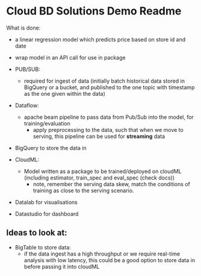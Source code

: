 # Cloud BD Solutions Demo Readme

What is done:

* a linear regression model which predicts price based on store id and date

* wrap model in an API call for use in package

* PUB/SUB:
    - required for ingest of data (initially batch historical data stored in BigQuery or a bucket, and published to the one topic with timestamp as the one given within the data)

* Dataflow:
    - apache beam pipeline to pass data from Pub/Sub into the model, for training/evaluation
        - apply preprocessing to the data, such that when we move to serving, this pipeline can be used for **streaming** data

* BigQuery to store the data in

* CloudML:
    - Model written as a package to be trained/deployed on cloudML (including estimator, train_spec and eval_spec (check docs))
        - note, remember the serving data skew, match the conditions of training as close to the serving scenario.

* Datalab for visualisations

* Datastudio for dashboard

## Ideas to look at:

* BigTable to store data:
    - if the data ingest has a high throughput or we require real-time analysis with low latency, this could be a good option to store data in before passing it into cloudML
